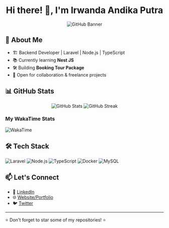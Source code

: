 <h1 align="center">Hi there! 👋, I'm Irwanda Andika Putra</h1>

<p align="center">
  <img src="https://storage-r2.irwandandka.my.id/cool-background%20(3).png" alt="GitHub Banner">
</p>

## 🚀 About Me
- 🏗️ Backend Developer | Laravel | Node.js | TypeScript
- 📚 Currently learning **Nest JS**
- 🛠️ Building **Booking Tour Package**
- 🎯 Open for collaboration & freelance projects

## 📊 GitHub Stats
<p align="center">
  <img src="https://github-readme-stats.vercel.app/api?username=irwandandka&show_icons=true&theme=tokyonight" alt="GitHub Stats">
  <img src="https://streak-stats.demolab.com/?user=irwandandka&theme=tokyonight" alt="GitHub Streak">
</p>

### My WakaTime Stats
![WakaTime](https://github-readme-stats.vercel.app/api/wakatime?username=irwandandka)

## 🛠️ Tech Stack
![Laravel](https://img.shields.io/badge/Laravel-red?style=for-the-badge&logo=laravel&logoColor=white)
![Node.js](https://img.shields.io/badge/Node.js-green?style=for-the-badge&logo=node.js&logoColor=white)
![TypeScript](https://img.shields.io/badge/TypeScript-blue?style=for-the-badge&logo=typescript&logoColor=white)
![Docker](https://img.shields.io/badge/Docker-blue?style=for-the-badge&logo=docker&logoColor=white)
![MySQL](https://img.shields.io/badge/MySQL-00758f?style=for-the-badge&logo=mysql&logoColor=white)

## 📫 Let's Connect
- 🔗 [LinkedIn](https://linkedin.com/in/irwanda-andika-putra-4911871ba)
- 🌐 [Website/Portfolio](https://apilaravel.irwandandka.my.id)
- 🐦 [Twitter](https://twitter.com/[username])

---
⭐️ Don't forget to star some of my repositories! ⭐️
